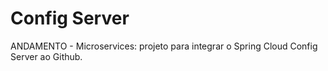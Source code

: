 # Config Server
ANDAMENTO - Microservices: projeto para integrar o Spring Cloud Config Server ao Github.
